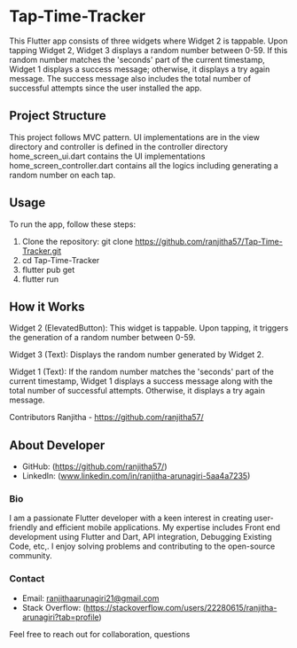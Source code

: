 # Tap-Time-Tracker

This Flutter app consists of three widgets where Widget 2 is tappable.
Upon tapping Widget 2, Widget 3 displays a random number between 0-59.
If this random number matches the 'seconds' part of the current timestamp, Widget 1 displays a success message; otherwise, it displays a try again message.
The success message also includes the total number of successful attempts since the user installed the app.

## Project Structure

This project follows MVC pattern.
UI implementations are in the view directory and controller is defined in the controller directory
home_screen_ui.dart contains the UI implementations
home_screen_controller.dart contains all the logics including generating a random number on each tap.

## Usage

To run the app, follow these steps:

1. Clone the repository:
git clone https://github.com/ranjitha57/Tap-Time-Tracker.git
2. cd Tap-Time-Tracker
3. flutter pub get
4. flutter run

## How it Works

Widget 2 (ElevatedButton): This widget is tappable. Upon tapping, it triggers the generation of a random number between 0-59.

Widget 3 (Text): Displays the random number generated by Widget 2.

Widget 1 (Text): If the random number matches the 'seconds' part of the current timestamp, Widget 1 displays a success message along with the total number of successful attempts. Otherwise, it displays a try again message.

Contributors
Ranjitha - https://github.com/ranjitha57/

## About Developer

- GitHub: (https://github.com/ranjitha57/)
- LinkedIn: (www.linkedin.com/in/ranjitha-arunagiri-5aa4a7235)

### Bio

I am a passionate Flutter developer with a keen interest in creating user-friendly and efficient mobile applications. My expertise includes Front end development using Flutter and Dart, API integration, Debugging Existing Code, etc,.
I enjoy solving problems and contributing to the open-source community.

### Contact

- Email: ranjithaarunagiri21@gmail.com
- Stack Overflow: (https://stackoverflow.com/users/22280615/ranjitha-arunagiri?tab=profile)

Feel free to reach out for collaboration, questions
